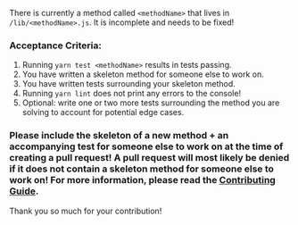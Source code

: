 There is currently a method called `<methodName>` that lives in `/lib/<methodName>.js`.
It is incomplete and needs to be fixed!

<!-- Please include a brief description of this method -->

### Acceptance Criteria:
1. Running `yarn test <methodName>` results in tests passing.
2. You have written a skeleton method for someone else to work on.
3. You have written tests surrounding your skeleton method.
4. Running `yarn lint` does not print any errors to the console!
5. Optional: write one or two more tests surrounding the method you are solving to account for potential edge cases.

### Please include the skeleton of a new method + an accompanying test for someone else to work on at the time of creating a pull request! A pull request will most likely be denied if it does not contain a skeleton method for someone else to work on! For more information, please read the [Contributing Guide](https://github.com/BlakeGuilloud/ganon/blob/master/CONTRIBUTING.md).


Thank you so much for your contribution!
